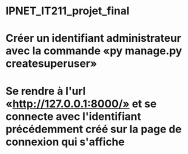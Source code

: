 # IPNET_IT211_projet_final
# Créer un identifiant administrateur avec la commande «py manage.py createsuperuser»
# Se rendre à l'url «http://127.0.0.1:8000/» et se connecte avec l'identifiant précédemment créé sur la page de connexion qui s'affiche
